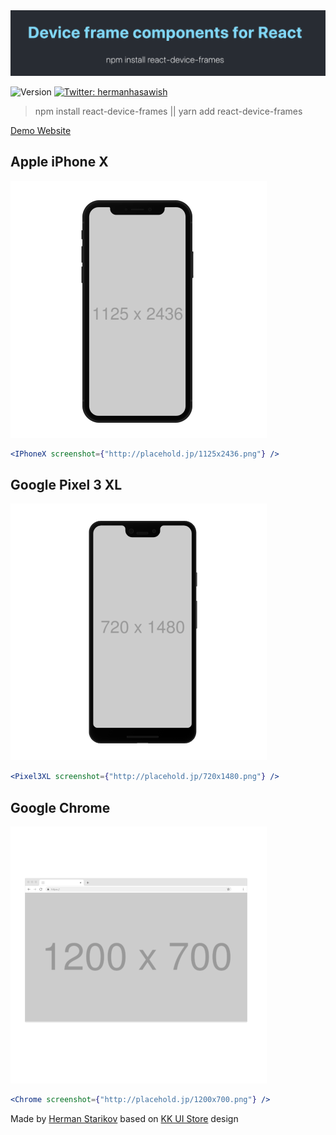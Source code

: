 <img src="./screenshots/Screen2.png"/>
<p>
  <img alt="Version" src="https://img.shields.io/npm/v/react-device-frames.svg">
  <a href="https://twitter.com/hermanhasawish">
    <img alt="Twitter: hermanhasawish" src="https://img.shields.io/twitter/follow/hermanhasawish.svg?style=social" target="_blank" />
  </a>
</p>

> npm install react-device-frames || yarn add react-device-frames

<a href="https://Hermanya.github.io/react-device-frames">Demo Website</a>

## Apple iPhone X

<img src="./screenshots/Screen1.png" width="410"/>

```jsx
<IPhoneX screenshot={"http://placehold.jp/1125x2436.png"} />
```

## Google Pixel 3 XL

<img src="./screenshots/Screen3.png" width="410"/>

```jsx
<Pixel3XL screenshot={"http://placehold.jp/720x1480.png"} />
```

## Google Chrome

<img src="./screenshots/Screen4.png" width="410"/>

```jsx
<Chrome screenshot={"http://placehold.jp/1200x700.png"} />
```

Made by <a href="https://starikov.dev">Herman Starikov</a> based on <a href="https://mockups.kkuistore.com/">KK UI Store</a> design
